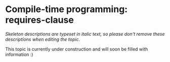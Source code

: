 # Compile-time programming: requires-clause

_Skeleton descriptions are typeset in italic text,_
_so please don't remove these descriptions when editing the topic._

This topic is currently under construction and will soon be filled with information :)
